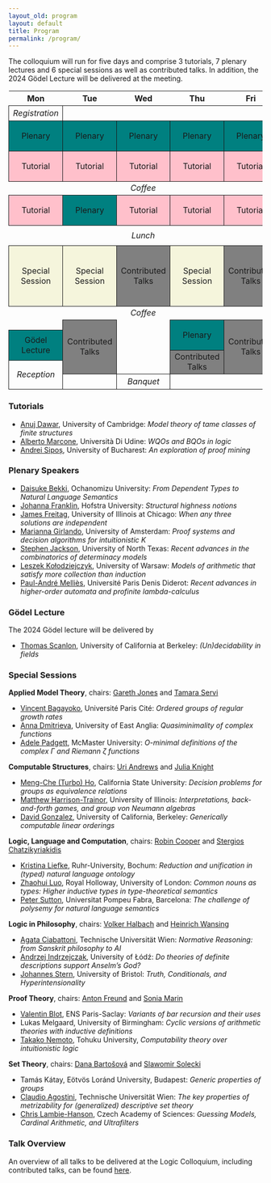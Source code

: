```yaml
---
layout_old: program
layout: default
title: Program
permalink: /program/
---
```


The colloquium will run for five days and comprise 3 tutorials, 7 plenary lectures and 6 special sessions as well as contributed talks. In addition, the 2024 Gödel Lecture will be delivered at the meeting.

<style>
    table {
        margin-left:auto;
        margin-right:auto;
        /* width:400px */
        /* border-spacing: 4px; */
        margin-bottom: 10px
    }

    th {
        text-align: center;
        padding: 4px;
        padding-right: 8px;
        padding-left: 8px;
    }

    /* th:first-child {
        text-align: right;
        font-style: italic;
        font-weight: normal;
    } */

    tr > th:first-child {
        text-align: left;
        font-style: italic;
        font-weight: normal;
        display: none;
    }

    td {
        padding-left: 8px;
        padding-right: 8px;
        /* width:60px; */
        text-align: center;
        height: 30px;
        width: 100px;
        /* border: thin solid; */
    }

    .break, .empty {
        font-style: italic;
        height: 20px;
        border: none;
    }

    .lunch {
        font-style: italic;
        height: 40px;
        border: none;
    }

    .social {
        font-style: italic;
        border: thin solid;
    }

    .pl, .gl {
        background-color: teal;
        border: thin solid;
        height: 60px;
    }

    .tu {
        background-color: pink;
        height: 60px;
        border: thin solid;
    }

    .ss {
        background-color: beige;
        height: 120px;
        border: thin solid;
    }

    .ct {
        background-color: gray;
        border: thin solid;
    }
</style>

<table>
    <thead>
    <tr>
        <th></th>
        <th>Mon</th>
        <th>Tue</th>
        <th>Wed</th>
        <th>Thu</th>
        <th>Fri</th>
    </tr>
    </thead>
    <tbody>
    <tr>
        <th>0815 &ndash; 0845</th>
        <td class="social">Registration</td>
    </tr>
    <tr>
        <th>0900 &ndash; 1000</th>
        <td class="pl">Plenary</td>
        <td class="pl">Plenary</td>
        <td class="pl">Plenary</td>
        <td class="pl">Plenary</td>
        <td class="pl">Plenary</td>
    </tr>
    <tr>
        <th>1000 &ndash; 1100</th>
        <td class="tu">Tutorial</td>
        <td class="tu">Tutorial</td>
        <td class="tu">Tutorial</td>
        <td class="tu">Tutorial</td>
        <td class="tu">Tutorial</td>
    </tr>
    <tr>
        <th>1100 &ndash; 1130</th>
        <td colspan="5" class="break">Coffee</td>
    </tr>
    <tr>
        <th>1130 &ndash; 1230</th>
        <td class="tu">Tutorial</td>
        <td class="pl">Plenary</td>
        <td class="tu">Tutorial</td>
        <td class="tu">Tutorial</td>
        <td class="tu">Tutorial</td>
    </tr>
    <tr>
        <th>1230 &ndash; 1400</th>
        <td colspan="5" class="lunch">Lunch</td>
    </tr>
    <tr>
        <th rowspan="4">1400 &ndash; 1600</th>
        <td rowspan="4" class="ss">Special Session</td>
        <td rowspan="4" class="ss">Special Session</td>
        <td rowspan="4" class="ct">Contributed Talks</td>
        <td rowspan="4" class="ss">Special Session</td>
        <td rowspan="4" class="ct">Contributed Talks</td>
    </tr>
    <tr>
        <!-- 1430 -->
    </tr>
    <tr>
        <!-- 1500 -->
    </tr>
    <tr>
        <!-- 1530 -->
    </tr>
    <tr>
        <th>1600 &ndash; 1630</th>
        <td colspan="5" class="break">Coffee</td>
    </tr>
    <tr>
        <th>1630 &ndash; 1700</th>
        <td class="empty"></td>
        <td rowspan="4" class="ct">Contributed Talks</td>
        <td rowspan="4" class="empty"></td>
        <td rowspan="2" class="pl">Plenary</td>
        <td rowspan="4" class="ct">Contributed Talks</td>
    </tr>
    <tr>
        <th>1700 &ndash; 1730</th>
        <td rowspan="2" class="gl">Gödel Lecture</td>
    </tr>
    <tr>
        <th>1730 &ndash; 1800</th>
        <td rowspan="2" class="ct">Contributed Talks</td>
    </tr>
    <tr>
        <th>1800 &ndash; 1830</th>
        <td rowspan="3" class="social">Reception</td>
    </tr>
    <tr>
        <th></th>
        <td class="empty"></td>
        <td class="social">Banquet</td>
        <td></td>
        <td></td>
    </tr>
    </tbody>
</table>

### Tutorials

 - [Anuj Dawar](https://www.cst.cam.ac.uk/people/ad260), University of Cambridge: _Model theory of tame classes of finite structures_
 - [Alberto Marcone](https://users.dimi.uniud.it/~alberto.marcone/), Università Di Udine: _WQOs and BQOs in logic_
 - [Andrei Sipoș](https://cs.unibuc.ro/~asipos/), University of Bucharest: _An exploration of proof mining_

### Plenary Speakers

 - [Daisuke Bekki](https://daisukebekki.github.io/), Ochanomizu University: _From Dependent Types to Natural Language Semantics_
 - [Johanna Franklin](http://johannafranklin.net/), Hofstra University: _Structural highness notions_
 - [James Freitag](https://homepages.math.uic.edu/~freitag/), University of Illinois at Chicago: _When any three solutions are independent_
 - [Marianna Girlando](http://www.mariannagirlando.com/Girlando.html), University of Amsterdam: _Proof systems and decision algorithms for intuitionistic K_
 - [Stephen Jackson](https://www.math.unt.edu/~sjackson/), University of North Texas: _Recent advances in the combinatorics of determinacy models_
 - [Leszek Kołodziejczyk](https://www.mimuw.edu.pl/~lak/), University of Warsaw: _Models of arithmetic that satisfy more collection than induction_
 - [Paul-André Melliès](https://www.irif.fr/~mellies/), Université Paris Denis Diderot: _Recent advances in higher-order automata and profinite lambda-calculus_

### Gödel Lecture

The 2024 Gödel lecture will be delivered by

- [Thomas Scanlon](https://math.berkeley.edu/~scanlon/), University of California at Berkeley: _(Un)decidability in fields_

### Special Sessions

**Applied Model Theory**, chairs: [Gareth Jones](https://personalpages.manchester.ac.uk/staff/Gareth.Jones-3/index.php) and [Tamara Servi](https://tamaraservi.github.io/)

- [Vincent Bagayoko](https://vincentbagayoko.neocities.org), Université Paris Cité: _Ordered groups of regular growth rates_
- [Anna Dmitrieva](https://research-portal.uea.ac.uk/en/persons/anna-dmitrieva), University of East Anglia: _Quasiminimality of complex functions_
- [Adele Padgett](https://sites.google.com/view/adele-padgett/home), McMaster University: _O-minimal definitions of the complex Γ and Riemann ζ functions_
    

**Computable Structures**, chairs: [Uri Andrews](https://uriandrews.netlify.app/) and [Julia Knight](https://math.nd.edu/people/faculty/julia-knight/)

- [Meng-Che (Turbo) Ho](https://sites.google.com/view/turboho/homepage), California State University: _Decision problems for groups as equivalence relations_
- [Matthew Harrison-Trainor](http://homepages.math.uic.edu/~mht/), University of Illinois: _Interpretations, back-and-forth games, and group von Neumann algebras_
- [David Gonzalez](https://www.davidgonzalezlogic.com), University of California, Berkeley: _Generically computable linear orderings_


**Logic, Language and Computation**, chairs: [Robin Cooper](https://sites.google.com/view/robincooper) and [Stergios Chatzikyriakidis](https://www.stergioschatzikyriakidis.com/)

- [Kristina Liefke](https://www.ruhr-uni-bochum.de/phil-inf/), Ruhr-University, Bochum: _Reduction and unification in (typed) natural language ontology_
- [Zhaohui Luo](https://www.cs.rhul.ac.uk/home/zhaohui/), Royal Holloway, University of London: _Common nouns as types: Higher inductive types in type-theoretical semantics_
- [Peter Sutton](https://peter-sutton.github.io/), Universitat Pompeu Fabra, Barcelona: _The challenge of polysemy for natural language semantics_


**Logic in Philosophy**, chairs: [Volker Halbach](https://users.ox.ac.uk/~sfop0114/) and [Heinrich Wansing](https://www.pe.ruhr-uni-bochum.de/philosophie/i/logic/index.html.en)

- [Agata Ciabattoni](https://www.logic.at/staff/agata/), Technische Universität Wien: _Normative Reasoning: from Sanskrit philosophy to AI_
- [Andrzej Indrzejczak](https://www.filozofia.uni.lodz.pl/en/translate-to-english-andrzej-indrzejczak), University of Łódź: _Do theories of definite descriptions support Anselm’s God?_
- [Johannes Stern](https://johannesstern.github.io), University of Bristol: _Truth, Conditionals, and Hyperintensionality_


**Proof Theory**, chairs: [Anton Freund](https://www.mathematik.uni-wuerzburg.de/mathematicallogic/team/freund-anton/) and [Sonia Marin](https://filipendule.github.io/)

- [Valentin Blot](https://valentinblot.org/pro/), ENS Paris-Saclay: _Variants of bar recursion and their uses_
- Lukas Melgaard, University of Birmingham: _Cyclic versions of arithmetic theories with inductive definitions_
- [Takako Nemoto](https://researchmap.jp/nemototakako?lang=en), Tohuku University, _Computability theory over intuitionistic logic_


**Set Theory**, chairs: [Dana Bartošová](https://people.clas.ufl.edu/dbartosova/) and [Slawomir Solecki](https://math.cornell.edu/slawomir-solecki)

- Tamás Kátay, Eötvös Loránd University, Budapest: _Generic properties of groups_
- [Claudio Agostini](https://sites.google.com/view/claudioagostiniswebsite), Technische Universität Wien: _The key properties of metrizability for (generalized) descriptive set theory_
- [Chris Lambie-Hanson](https://users.math.cas.cz/~lambiehanson/), Czech Academy of Sciences: _Guessing Models, Cardinal Arithmetic, and Ultrafilters_

### Talk Overview

An overview of all talks to be delivered at the Logic Colloquium, including contributed talks, can be found [here](/talks).
